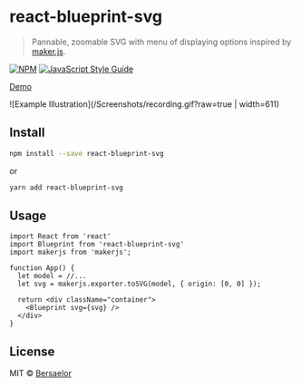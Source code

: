 # react-blueprint-svg

> Pannable, zoomable SVG with menu of displaying options inspired by [maker.js](https://maker.js.org).

[![NPM](https://img.shields.io/npm/v/react-blueprint-svg.svg)](https://www.npmjs.com/package/react-blueprint-svg) [![JavaScript Style Guide](https://img.shields.io/badge/code_style-standard-brightgreen.svg)](https://standardjs.com)

[Demo](https://bersaelor.github.io/react-blueprint-svg/)

![Example Illustration](/Screenshots/recording.gif?raw=true | width=611)

## Install

```bash
npm install --save react-blueprint-svg
```

or 

```bash
yarn add react-blueprint-svg
```

## Usage

```tsx
import React from 'react'
import Blueprint from 'react-blueprint-svg'
import makerjs from 'makerjs';

function App() {
  let model = //...
  let svg = makerjs.exporter.toSVG(model, { origin: [0, 0] });

  return <div className="container">
    <Blueprint svg={svg} />
  </div>
}
```

## License

MIT © [Bersaelor](https://github.com/Bersaelor)
